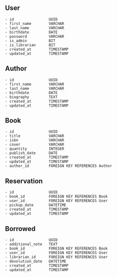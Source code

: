 ## User
    - id                UUID
    - first_name        VARCHAR
    - last_name         VARCHAR
    - birthdate         DATE
    - password          VARCHAR
    - is_admin          BIT
    - is_librarian      BIT
    - created_at        TIMESTAMP
    - updated_at        TIMESTAMP

## Author
    - id                UUID
    - first_name        VARCHAR
    - last_name         VARCHAR
    - birthdate         DATE
    - biography         TEXT
    - created_at        TIMESTAMP
    - updated_at        TIMESTAMP

## Book
    - id                UUID
    - title             VARCHAR 
    - isbn              VARCHAR
    - cover             VARCHAR
    - quantity          INTEGER
    - publish_date      DATE
    - created_at        TIMESTAMP
    - updated_at        TIMESTAMP
    - author_id         FOREIGN KEY REFERENCES Author

## Reservation
    - id                UUID
    - book_id           FOREIGN KEY REFERENCES Book
    - user_id           FOREIGN KEY REFERENCES User
    - pickup_date       DATETIME
    - created_at        TIMESTAMP
    - updated_at        TIMESTAMP

## Borrowed
    - id                UUID
    - additional_note   TEXT
    - book_id           FOREIGN KEY REFERENCES Book
    - user_id           FOREIGN KEY REFERENCES User
    - librarian_id      FOREIGN KEY REFERENCES User
    - devolution_date   DATETIME
    - created_at        TIMESTAMP
    - updated_at        TIMESTAMP

